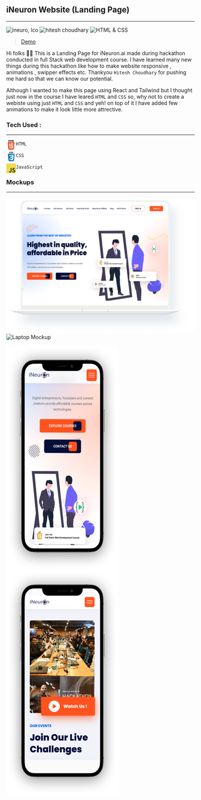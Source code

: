 ## iNeuron Website (Landing Page)
---
![ineuro, lco](https://img.shields.io/badge/iNeuron-LCO-green)
![hitesh choudhary](https://img.shields.io/badge/Hitesh--Choudhary-Full--stack--JS--bootcamp-red)
![HTML & CSS](https://img.shields.io/badge/HTML-CSS-orange)
> [Demo](https://ineuronweb.vercel.app)

Hi folks 👋🏻
This is a Landing Page for iNeuron.ai made during hackathon conducted in full Stack web development course.
I have learned many new things during this hackathon like how to make website responsive , animations , swipper effects etc.
Thankyou `Hitesh Choudhary` for pushing me hard so that we can know our potential. 

Although I wanted to make this page using React and Tailwind but I thought just now in the course I have leared `HTML` and `CSS` so, why not to create a webiste using just `HTML` and `CSS` and yeh! on top of it I have added few animations to make it look little more attrective. 


### Tech Used :
---
<img align="left" alt="HTML5" width="26px" src="https://raw.githubusercontent.com/github/explore/80688e429a7d4ef2fca1e82350fe8e3517d3494d/topics/html/html.png" /> `HTML`


<img align="left" alt="CSS3" width="26px" src="https://raw.githubusercontent.com/github/explore/80688e429a7d4ef2fca1e82350fe8e3517d3494d/topics/css/css.png" /> `CSS`



<img align="left" alt="JavaScript" width="26px" src="https://raw.githubusercontent.com/github/explore/80688e429a7d4ef2fca1e82350fe8e3517d3494d/topics/javascript/javascript.png" /> `JavaScript`


### Mockups
---

![Laptop Mockup](./assets/SereenShots/laptop.png) 
![Laptop Mockup](./assets/SereenShots/laptop2.png) 

<img src = "assets/SereenShots/1.png" height="600" width = "300" align="center" > <img src = "assets/SereenShots/2.png" height="600" width = "300" align="center" >






